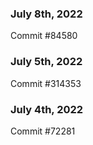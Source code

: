 ### July 8th, 2022

Commit #84580

### July 5th, 2022

Commit #314353


### July 4th, 2022

Commit #72281
